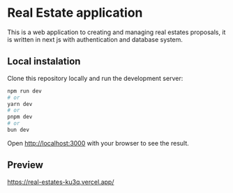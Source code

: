# Real Estate application

This is a web application to creating and managing real estates proposals, it is written in next js with authentication and database system.

## Local instalation

Clone this repository locally and run the development server:

```bash
npm run dev
# or
yarn dev
# or
pnpm dev
# or
bun dev
```

Open [http://localhost:3000](http://localhost:3000) with your browser to see the result.

## Preview
https://real-estates-ku3q.vercel.app/
